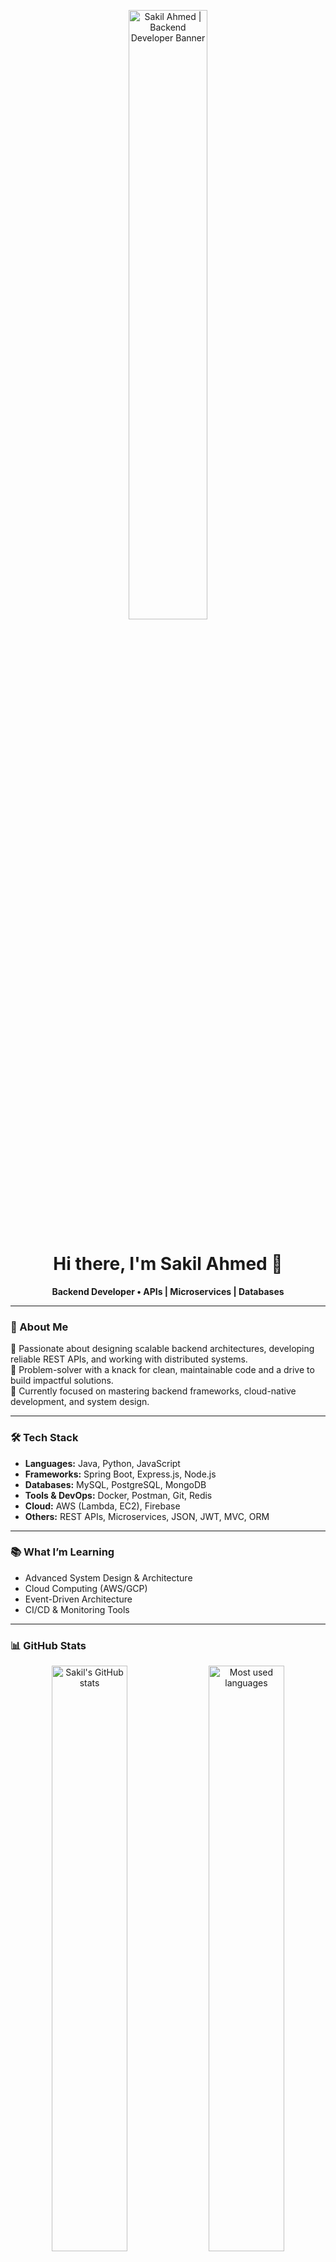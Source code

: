 <!-- Banner Image -->
<p align="center">
  <img src="https://sdmntprnorthcentralus.oaiusercontent.com/files/00000000-77e4-622f-b2c6-6a28a6a91a7b/raw?se=2025-04-13T07%3A21%3A12Z&sp=r&sv=2024-08-04&sr=b&scid=94a5165f-0dde-5ab5-9fcf-0d6d6f10322e&skoid=a3336399-497e-45e5-8f28-4b88ecca3d1f&sktid=a48cca56-e6da-484e-a814-9c849652bcb3&skt=2025-04-12T21%3A41%3A48Z&ske=2025-04-13T21%3A41%3A48Z&sks=b&skv=2024-08-04&sig=e2aRPFwORVe1uAx9lQa6l35siVpUXGVSzmnqXCAVjR8%3D" alt="Sakil Ahmed | Backend Developer Banner" width="50%">
</p>

<h1 align="center">Hi there, I'm Sakil Ahmed 👋</h1>
<p align="center"><strong>Backend Developer • APIs | Microservices | Databases</strong></p>

---

### 💼 About Me

🔧 Passionate about designing scalable backend architectures, developing reliable REST APIs, and working with distributed systems.  
🧠 Problem-solver with a knack for clean, maintainable code and a drive to build impactful solutions.  
🚀 Currently focused on mastering backend frameworks, cloud-native development, and system design.

---

### 🛠️ Tech Stack

- **Languages:** Java, Python, JavaScript  
- **Frameworks:** Spring Boot, Express.js, Node.js  
- **Databases:** MySQL, PostgreSQL, MongoDB  
- **Tools & DevOps:** Docker, Postman, Git, Redis  
- **Cloud:** AWS (Lambda, EC2), Firebase  
- **Others:** REST APIs, Microservices, JSON, JWT, MVC, ORM

---

### 📚 What I’m Learning

- Advanced System Design & Architecture  
- Cloud Computing (AWS/GCP)  
- Event-Driven Architecture  
- CI/CD & Monitoring Tools  

---

### 📊 GitHub Stats

<p align="center">
  <img src="https://github-readme-stats.vercel.app/api?username=Sakil78&show_icons=true&theme=tokyonight" alt="Sakil's GitHub stats" width="49%">
  <img src="https://github-readme-stats.vercel.app/api/top-langs/?username=Sakil78&layout=compact&theme=tokyonight" alt="Most used languages" width="49%">
</p>

---

### 📬 Reach Out to Me

- 🔗 [LinkedIn](https://www.linkedin.com/in/sakil-ahmed-9417189b)
- 📧 Email: ahmedsakil2014@hotmail.com

---

⭐ _Thank you for visiting! Let’s connect and build something awesome together._
